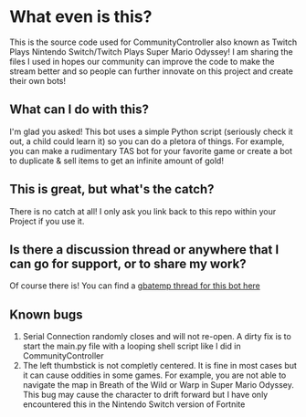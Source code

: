 # What even is this?

This is the source code used for CommunityController also known as Twitch Plays Nintendo Switch/Twitch Plays Super Mario Odyssey! I am sharing the files I used in hopes our community can improve the code to make the stream better and so people can further innovate on this project and create their own bots!

## What can I do with this?

I'm glad you asked! This bot uses a simple Python script (seriously check it out, a child could learn it) so you can do a pletora of things. For example, you can make a rudimentary TAS bot for your favorite game or create a bot to duplicate & sell items to get an infinite amount of gold!

## This is great, but what's the catch?
There is no catch at all! I only ask you link back to this repo within your Project if you use it. 

## Is there a discussion thread or anywhere that I can go for support, or to share my work? 
Of course there is! You can find a [gbatemp thread for this bot here](https://gbatemp.net/threads/communitycontroller-pro-controller-python-bot.528158/)

## Known bugs
1. Serial Connection randomly closes and will not re-open. A dirty fix is to start the main.py file with a looping shell script like I did in CommunityController
2. The left thumbstick is not completly centered. It is fine in most cases but it can cause oddities in some games. For example, you are not able to navigate the map in Breath of the Wild or Warp in Super Mario Odyssey. This bug may cause the character to drift forward but I have only encountered this in the Nintendo Switch version of Fortnite
